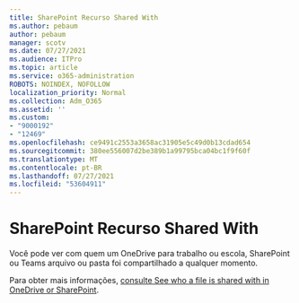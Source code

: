 ```yaml
---
title: SharePoint Recurso Shared With
ms.author: pebaum
author: pebaum
manager: scotv
ms.date: 07/27/2021
ms.audience: ITPro
ms.topic: article
ms.service: o365-administration
ROBOTS: NOINDEX, NOFOLLOW
localization_priority: Normal
ms.collection: Adm_O365
ms.assetid: ''
ms.custom:
- "9000192"
- "12469"
ms.openlocfilehash: ce9491c2553a3658ac31905e5c49d0b13cdad654
ms.sourcegitcommit: 380ee556007d2be389b1a99795bca04bc1f9f60f
ms.translationtype: MT
ms.contentlocale: pt-BR
ms.lasthandoff: 07/27/2021
ms.locfileid: "53604911"
---
```

# <a name="sharepoint-shared-with-feature"></a>SharePoint Recurso Shared With

Você pode ver com quem um OneDrive para trabalho ou escola, SharePoint ou Teams arquivo ou pasta foi compartilhado a qualquer momento.

Para obter mais informações, [consulte See who a file is shared with in OneDrive or SharePoint](https://support.microsoft.com/office/see-who-a-file-is-shared-with-in-onedrive-or-sharepoint-51bb79a9-b696-410d-a7a7-c320e541272d).